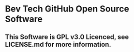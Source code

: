 # Bev Tech GitHub Open Source Software

## This Software is GPL v3.0 Licenced, see LICENSE.md for more information.
